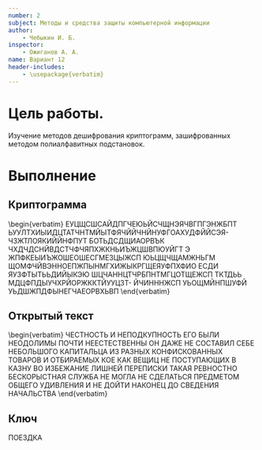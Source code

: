 ```yaml
---
number: 2
subject: Методы и средства защиты компьютерной информации
author:
	- Чебыкин И. Б.
inspector:
	- Ожиганов А. А.
name: Вариант 12
header-includes:
	- \usepackage{verbatim}
---
```


# Цель работы.

Изучение методов дешифрования криптограмм, зашифрованных методом полиалфавитных подстановок.

# Выполнение

## Криптограмма
\begin{verbatim}
ЕУЦЩСШСАЙДПГЧЕЮЬЙСЧЩНЭЯЧВГПГЭНЖБПТ ЬУУЛТХИЫИДЦТАТЧНТМЙЫТФЯЧЙЙЧНЙНУФГОАХУДФЙЙСЭЯ-
ЧЗЖТЛОЯКИЙЙНФПУТ БОТЬДСДЩИАОРВЪК ЧХДЧДСНЙВДСТЧФЧЯПХЖКНЬИЪЖЦШВПЮУЙГТ Э
ЖПФКЕЫИЪЖОШЕОШЕСГМЕЗЦЫЖСП ЮЬЦЩЧЩАМЖНЬГМ ЩОМФЧЙВЭННОЕПЖПЫНМГХИЖЫКРГЩЕЯУФПХФИО
ЕСДИ ЯУЗФТЫТЬЬДИЙЫКЭЮ ШЦЧАННЦТЧРБПНТМГЦОТЩЕЖСП  ТКТДЬЬ МДЦФПДЫУЧХРЙОРЖККТЙУУЦЗТ-
ЙЧИНННЖСП УЬОЩМЙНПШУФЙ  УЬДШЖПДФЫНЕГЧАЕОРВХЬВП
\end{verbatim}

## Открытый текст

\begin{verbatim}
ЧЕСТНОСТЬ И НЕПОДКУПНОСТЬ ЕГО БЫЛИ НЕОДОЛИМЫ ПОЧТИ НЕЕСТЕСТВЕННЫ ОН ДАЖЕ НЕ
СОСТАВИЛ СЕБЕ НЕБОЛЬШОГО КАПИТАЛЬЦА ИЗ РАЗНЫХ КОНФИСКОВАННЫХ ТОВАРОВ И
ОТБИРАЕМЫХ КОЕ КАК ВЕЩИЦ НЕ ПОСТУПАЮЩИХ В КАЗНУ ВО ИЗБЕЖАНИЕ ЛИШНЕЙ ПЕРЕПИСКИ
ТАКАЯ РЕВНОСТНО БЕСКОРЫСТНАЯ СЛУЖБА НЕ МОГЛА НЕ СДЕЛАТЬСЯ ПРЕДМЕТОМ ОБЩЕГО
УДИВЛЕНИЯ И НЕ ДОЙТИ НАКОНЕЦ ДО СВЕДЕНИЯ НАЧАЛЬСТВА
\end{verbatim}

## Ключ

ПОЕЗДКА
